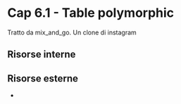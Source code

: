 # <a name="top"></a> Cap 6.1 - Table polymorphic

Tratto da mix_and_go. Un clone di instagram



## Risorse interne



## Risorse esterne

- [](https://school.mixandgo.com/targets/262)



##